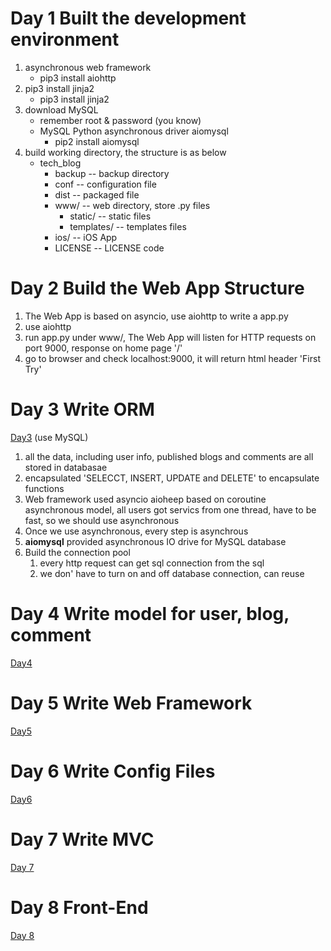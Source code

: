 # Day 1 Built the development environment

1. asynchronous web framework
   * pip3 install aiohttp
2. pip3 install jinja2
   * pip3 install jinja2
3. download MySQL
   * remember root & password (you know)
   * MySQL Python asynchronous driver aiomysql
     * pip2 install aiomysql
3. build working directory, the structure is as below
   * tech_blog
     * backup -- backup directory
     * conf -- configuration file
     * dist -- packaged file
     * www/ -- web directory, store .py files
       * static/ -- static files
       * templates/ -- templates files
     * ios/ -- iOS App 
     * LICENSE -- LICENSE code
  
# Day 2 Build the Web App Structure

1. The Web App is based on asyncio, use aiohttp to write a app.py
2. use aiohttp
3. run app.py under www/, The Web App will listen for HTTP requests on port 9000, response on home page '/'
4. go to browser and check localhost:9000, it will return html header 'First Try'

# Day 3 Write ORM
[Day3](https://github.com/XiuqinCandice/tech_blog/tree/Day-3)
(use MySQL)
1. all the data, including user info, published blogs and comments are all stored in databasae
2. encapsulated 'SELECCT, INSERT, UPDATE and DELETE' to encapsulate functions
3. Web framework used asyncio aioheep based on coroutine asynchronous model, all users got servics from one thread, have to be fast, so we should use asynchronous
4. Once we use asynchronous, every step is asynchrous
5. **aiomysql** provided asynchronous IO drive for MySQL database
6. Build the connection pool
   1. every http request can get sql connection from the sql
   2. we don' have to turn on and off database connection, can reuse
   
# Day 4 Write model for user, blog, comment
[Day4](https://github.com/XiuqinCandice/tech_blog/tree/Day-4)

# Day 5 Write Web Framework
[Day5](https://github.com/XiuqinCandice/tech_blog/tree/Day-5)

# Day 6 Write Config Files
[Day6](https://github.com/XiuqinCandice/tech_blog/tree/Day-6)

# Day 7 Write MVC
[Day 7](https://github.com/XiuqinCandice/tech_blog/tree/Day-7)

# Day 8 Front-End
[Day 8](https://github.com/XiuqinCandice/tech_blog/tree/Day-8)

